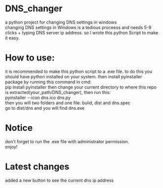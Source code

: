 # DNS_changer
a python project for changing DNS settings in windows
<br>changing DNS settings in Windows is a tedious proceess and needs 5-9 clicks + typing DNS server ip address. so I wrote this python Script to make it easy.
# How to use:
it is recommended to make this python script to a .exe file. to do this you should have python installed on your system. then install pyinstaller package by running this command in cmd:
<br>pip install pyinstaller
then change your current directory to where this repo is extracted(your_path/DNS_changer), then run this:
<br>pyinstaller --icon dns.ico dns.py
<br>then you will two folders and one file: bulid, dist and dns.spec
<br>go to dist/dns and you will find dns.exe
# Notice
don't forget to run the .exe file with administrator permission.
<br>enjoy!
# Latest changes
added a new button to see the current dns ip address
